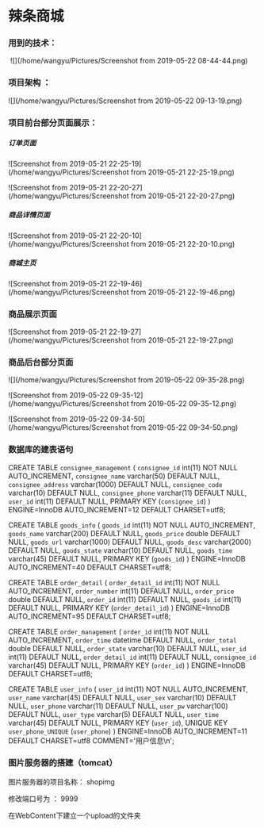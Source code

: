 # 辣条商城 

### 用到的技术：

​					![](/home/wangyu/Pictures/Screenshot from 2019-05-22 08-44-44.png)

### 项目架构 ： 

![](/home/wangyu/Pictures/Screenshot from 2019-05-22 09-13-19.png)



### 项目前台部分页面展示：

##### 订单页面

![Screenshot from 2019-05-21 22-25-19](/home/wangyu/Pictures/Screenshot from 2019-05-21 22-25-19.png)

![Screenshot from 2019-05-21 22-20-27](/home/wangyu/Pictures/Screenshot from 2019-05-21 22-20-27.png)

##### 商品详情页面

![Screenshot from 2019-05-21 22-20-10](/home/wangyu/Pictures/Screenshot from 2019-05-21 22-20-10.png)

##### 商城主页

![Screenshot from 2019-05-21 22-19-46](/home/wangyu/Pictures/Screenshot from 2019-05-21 22-19-46.png)

### 商品展示页面

![Screenshot from 2019-05-21 22-19-27](/home/wangyu/Pictures/Screenshot from 2019-05-21 22-19-27.png)

### 商品后台部分页面

![](/home/wangyu/Pictures/Screenshot from 2019-05-22 09-35-28.png)

![Screenshot from 2019-05-22 09-35-12](/home/wangyu/Pictures/Screenshot from 2019-05-22 09-35-12.png)

![Screenshot from 2019-05-22 09-34-50](/home/wangyu/Pictures/Screenshot from 2019-05-22 09-34-50.png)



### 数据库的建表语句

CREATE TABLE `consignee_management` (
  `consignee_id` int(11) NOT NULL AUTO_INCREMENT,
  `consignee_name` varchar(50) DEFAULT NULL,
  `consignee_address` varchar(1000) DEFAULT NULL,
  `consignee_code` varchar(10) DEFAULT NULL,
  `consignee_phone` varchar(11) DEFAULT NULL,
  `user_id` int(11) DEFAULT NULL,
  PRIMARY KEY (`consignee_id`)
) ENGINE=InnoDB AUTO_INCREMENT=12 DEFAULT CHARSET=utf8;

CREATE TABLE `goods_info` (
  `goods_id` int(11) NOT NULL AUTO_INCREMENT,
  `goods_name` varchar(200) DEFAULT NULL,
  `goods_price` double DEFAULT NULL,
  `goods_url` varchar(1000) DEFAULT NULL,
  `goods_desc` varchar(2000) DEFAULT NULL,
  `goods_state` varchar(10) DEFAULT NULL,
  `goods_time` varchar(45) DEFAULT NULL,
  PRIMARY KEY (`goods_id`)
) ENGINE=InnoDB AUTO_INCREMENT=40 DEFAULT CHARSET=utf8;

CREATE TABLE `order_detail` (
  `order_detail_id` int(11) NOT NULL AUTO_INCREMENT,
  `order_number` int(11) DEFAULT NULL,
  `order_price` double DEFAULT NULL,
  `order_id` int(11) DEFAULT NULL,
  `goods_id` int(11) DEFAULT NULL,
  PRIMARY KEY (`order_detail_id`)
) ENGINE=InnoDB AUTO_INCREMENT=95 DEFAULT CHARSET=utf8;

CREATE TABLE `order_management` (
  `order_id` int(11) NOT NULL AUTO_INCREMENT,
  `order_time` datetime DEFAULT NULL,
  `order_total` double DEFAULT NULL,
  `order_state` varchar(10) DEFAULT NULL,
  `user_id` int(11) DEFAULT NULL,
  `order_detail_id` int(11) DEFAULT NULL,
  `consignee_id` varchar(45) DEFAULT NULL,
  PRIMARY KEY (`order_id`)
) ENGINE=InnoDB DEFAULT CHARSET=utf8;

CREATE TABLE `user_info` (
  `user_id` int(11) NOT NULL AUTO_INCREMENT,
  `user_name` varchar(45) DEFAULT NULL,
  `user_sex` varchar(10) DEFAULT NULL,
  `user_phone` varchar(11) DEFAULT NULL,
  `user_pw` varchar(100) DEFAULT NULL,
  `user_type` varchar(5) DEFAULT NULL,
  `user_time` varchar(45) DEFAULT NULL,
  PRIMARY KEY (`user_id`),
  UNIQUE KEY `user_phone_UNIQUE` (`user_phone`)
) ENGINE=InnoDB AUTO_INCREMENT=11 DEFAULT CHARSET=utf8 COMMENT='用户信息\\n';



### 图片服务器的搭建（tomcat）

图片服务器的项目名称： shopimg

修改端口号为 ： 9999

在WebContent下建立一个upload的文件夹



